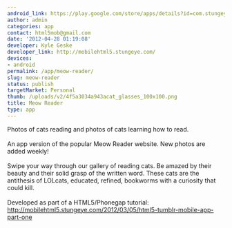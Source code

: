 ```yaml
---
android_link: https://play.google.com/store/apps/details?id=com.stungeye.meowreader
author: admin
categories: app
contact: html5mob@gmail.com
date: '2012-04-28 01:19:08'
developer: Kyle Geske
developer_link: http://mobilehtml5.stungeye.com/
devices: 
- android
permalink: /app/meow-reader/
slug: meow-reader
status: publish
targetMarket: Personal
thumb: /uploads/v2/4f5a3034a943acat_glasses_100x100.png
title: Meow Reader
type: app
---
```


Photos of cats reading and photos of cats learning how to read.<br />
<br />
An app version of the popular Meow Reader website. New photos are added weekly!<br />
<br />
Swipe your way through our gallery of reading cats. Be amazed by their beauty and their solid grasp of the written word. These cats are the antithesis of LOLcats, educated, refined, bookworms with a curiosity that could kill.<br />
<br />
Developed as part of a HTML5/Phonegap tutorial: <br />
http://mobilehtml5.stungeye.com/2012/03/05/html5-tumblr-mobile-app-part-one